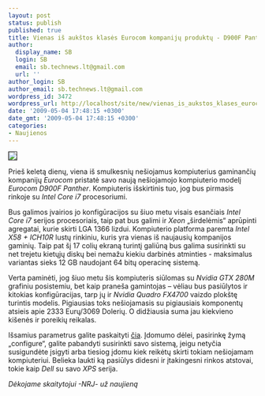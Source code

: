 ```yaml
---
layout: post
status: publish
published: true
title: Vienas iš aukštos klasės Eurocom kompanijų produktų - D900F Panther
author:
  display_name: SB
  login: SB
  email: sb.technews.lt@gmail.com
  url: ''
author_login: SB
author_email: sb.technews.lt@gmail.com
wordpress_id: 3472
wordpress_url: http://localhost/site/new/vienas_is_aukstos_klases_eurocom_kompaniju_produktu__d900f_panther/
date: '2009-05-04 17:48:15 +0300'
date_gmt: '2009-05-04 17:48:15 +0300'
categories:
- Naujienos
---
```

<div class="imgright"><img src="http://www.part.lt/img/2206ae722b5b8f885836619dd655240c910.jpg" border="1" /></div>
<p>Prieš keletą dienų, viena iš smulkesnių nešiojamus kompiuterius gaminančių kompanijų <i>Eurocom</i> pristatė savo naują nešiojamojo kompiuterio modelį <i>Eurocom D900F Panther</i>. Kompiuteris išskirtinis tuo, jog bus pirmasis rinkoje su <i>Intel Core i7</i> procesoriumi.</p>
<p>Bus galimos įvairios jo konfigūracijos su šiuo metu visais esančiais <i>Intel Core i7</i> serijos procesoriais, taip pat bus galimi ir <i>Xeon</i> „širdelėmis“ aprūpinti agregatai, kurie skirti LGA 1366 lizdui. Kompiuterio platforma paremta <i>Intel X58 + ICH10R</i> lustų rinkiniu, kuris yra vienas iš naujausių kompanijos gaminių. Taip pat šį 17 colių ekraną turintį galiūną bus galima susirinkti su net trejetu kietųjų diskų bei nemažu kiekiu darbinės atminties -  maksimalus variantas sieks 12 GB naudojant 64 bitų operacinę sistemą. </p>
<p>Verta paminėti, jog šiuo metu šis kompiuteris siūlomas su <i>Nvidia GTX 280M</i> grafiniu posistemiu, bet kaip praneša gamintojas – vėliau bus pasiūlytos ir kitokias konfigūracijas, tarp jų ir <i>Nvidia Quadro FX4700</i> vaizdo plokštę turintis modelis. Pigiausias toks nešiojamasis su pigiausiais komponentų atsieis apie 2333 Eurų/3069 Dolerių. O didžiausia suma jau kiekvieno kišenės ir poreikių reikalas.</p>
<p>Išsamius parametrus galite paskaityti <a class="ns" href="http://www.eurocom.com/products/showroom/specselectnew.cfm?model_id=202">čia</a>. Įdomumo dėlei, pasirinkę žymą „configure“, galite pabandyti susirinkti savo sistemą, jeigu netyčia susigundėte įsigyti arba tiesiog įdomu kiek reikėtų skirti tokiam nešiojamam kompiuteriui. Belieka laukti ką pasiūlys didesni ir įtakingesni rinkos atstovai, tokie kaip <i>Dell</i> su savo <i>XPS</i> serija.</p>
<p><i>Dėkojame skaitytojui -NRJ- už naujieną</i></p>
